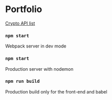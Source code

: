 # Portfolio

[Crypto API list](https://www.chainbits.com/tools-and-platforms/best-crypto-data-api/)

### `npm start`
Webpack server in dev mode

### `npm start`
Production server with nodemon

### `npm run build`
Production build only for the front-end and babel
